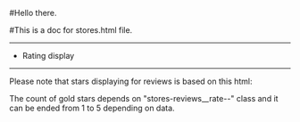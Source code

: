#Hello there.

#This is a doc for stores.html file.

------------------
- Rating display
------------------
Please note that stars displaying for reviews is based on this html:
 
 <span class="stores-reviews__rate stores-reviews__rate--1">
    <span class="fa fa-star stores-reviews__star stores-reviews__star--1"></span>
    <span class="fa fa-star stores-reviews__star stores-reviews__star--2"></span>
    <span class="fa fa-star stores-reviews__star stores-reviews__star--3"></span>
    <span class="fa fa-star stores-reviews__star stores-reviews__star--4"></span>
    <span class="fa fa-star stores-reviews__star stores-reviews__star--5"></span>
</span>

The count of gold stars depends on "stores-reviews__rate--" class and it can be ended from 1 to 5 depending on data.
